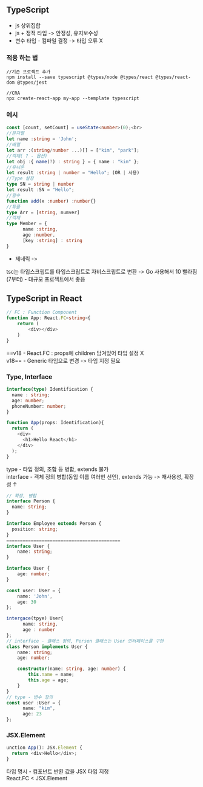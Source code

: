 <h2>TypeScript</h2>
<ul>
      <li>js 상위집합</li>
      <li> js + 정적 타입 -> 안정성, 유지보수성</li>
      <li>변수 타입 - 컴파일 결정 -> 타입 오류 X</li>
</ul>
<h3>적용 하는 법</h3>

```
//기존 프로젝트 추가
npm install --save typescript @types/node @types/react @types/react-dom @types/jest

//CRA
npx create-react-app my-app --template typescript
```

<h3>예시</h3>

```ts
const [count, setCount] = useState<number>(0);<br>
//문자열
let name :string = 'John';
//배열
let arr :(string/number ...)[] = ["kim", "park"];
//객체( ? - 옵션)
let obj :{ name(?) : string } = { name : "kim" };
//유니온
let result :string | number = "Hello"; (OR | 사용)
//Type 설정
type SN = string | number
let result :SN = "Hello";
//함수
function add(x :number) :number{}
//튜플
type Arr = [string, numver]
//객체
type Member = {
      name :string,
      age :number,
      [key :string] : string
}
```

<ul>
      <li>제네릭 -> <T></li>
</ul>

tsc는 타입스크립트를 타입스크립트로 자비스크립트로 변환 -> Go 사용해서 10 빨라짐(7부터) - 대규모 프로젝트에서 좋음

<h2>TypeScript in React</h2>

```ts
// FC : Function Component
function App: React.FC<string>{
 	return (
  		<div></div>
  	)
}
```
==v18 - React.FC : props에 children 담겨있어 타입 설정 X<br>
v18== - Generic 타입으로 변경 -> 타입 지정 필요

<h3>Type, Interface</h3>

```ts
interface(type) Identification {
  name : string;
  age: number;
  phoneNumber: number;
}

function App(props: Identification){
  return (
    <div>
      <h1>Hello React</h1>
    </div>
  );
}
```
type - 타입 정의, 조합 등 병합, extends 불가<br>
interface - 객체 정의 병합(동입 이름 여러번 선언), extends 가능 -> 재사용성, 확장성 ↑

```ts
// 확장, 병합
interface Person {
  name: string;
}

interface Employee extends Person {
  position: string;
}
==========================================
interface User {
    name: string;
}

interface User {
    age: number;
}

const user: User = {
    name: 'John',
    age: 30
};
```

```ts
intergace(tpye) User{
      name: string,
      age : number
};
// interface - 클래스 정의, Person 클래스는 User 인터페이스를 구현
class Person implements User {
    name: string;
    age: number;

    constructor(name: string, age: number) {
        this.name = name;
        this.age = age;
    }
}
// type - 변수 정의
const user :User = {
      name: "kim",
      age: 23
};
```

<h3>JSX.Element</h3>

```ts
unction App(): JSX.Element {
  return <div>Hello</div>;
}
```
타입 명시 - 컴포넌트 반환 값을 JSX 타입 지정<br>
React.FC < JSX.Element<br>



















